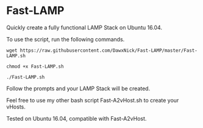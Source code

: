 # Fast-LAMP
Quickly create a fully functional LAMP Stack on Ubuntu 16.04.

To use the script, run the following commands.
```
wget https://raw.githubusercontent.com/DawxNick/Fast-LAMP/master/Fast-LAMP.sh

chmod +x Fast-LAMP.sh

./Fast-LAMP.sh
```
Follow the prompts and your LAMP Stack will be created.

Feel free to use my other bash script Fast-A2vHost.sh to create your vHosts.

Tested on Ubuntu 16.04, compatible with Fast-A2vHost.

